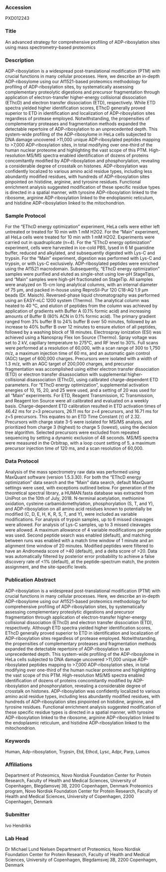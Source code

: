 ### Accession
PXD012243

### Title
An advanced strategy for comprehensive profiling of ADP-ribosylation sites using mass spectrometry-based proteomics

### Description
ADP-ribosylation is a widespread post-translational modification (PTM) with crucial functions in many cellular processes. Here, we describe an in-depth ADP-ribosylome using our Af1521-based proteomics methodology for profiling of ADP-ribosylation sites, by systematically assessing complementary proteolytic digestions and precursor fragmentation through application of electron-transfer higher-energy collisional dissociation (EThcD) and electron transfer dissociation (ETD), respectively. While ETD spectra yielded higher identification scores, EThcD generally proved superior to ETD in identification and localization of ADP-ribosylation sites regardless of protease employed. Notwithstanding, the propensities of complementary proteases and fragmentation methods expanded the detectable repertoire of ADP-ribosylation to an unprecedented depth. This system-wide profiling of the ADP-ribosylome in HeLa cells subjected to DNA damage uncovered >11,000 unique ADP-ribosylated peptides mapping to >7,000 ADP-ribosylation sites, in total modifying over one-third of the human nuclear proteome and highlighting the vast scope of this PTM. High-resolution MS/MS spectra enabled identification of dozens of proteins concomitantly modified by ADP-ribosylation and phosphorylation, revealing a considerable degree of crosstalk on histones. ADP-ribosylation was confidently localized to various amino acid residue types, including less abundantly modified residues, with hundreds of ADP-ribosylation sites pinpointed on histidine, arginine, and tyrosine residues. Functional enrichment analysis suggested modification of these specific residue types is directed in a spatial manner, with tyrosine ADP-ribosylation linked to the ribosome, arginine ADP-ribosylation linked to the endoplasmic reticulum, and histidine ADP-ribosylation linked to the mitochondrion.

### Sample Protocol
For the “EThcD energy optimization” experiment, HeLa cells were either left untreated or treated for 10 min with 1 mM H2O2. For the “Main” experiment, all HeLa cells were treated for 10 min with 1 mM H2O2. Experiments were carried out in quadruplicate (n=4). For the “EThcD energy optimization” experiment, cells were harvested in ice-cold PBS, lysed in 6 M guanidine buffer, reduced and alkylated, and subsequently digested with Lys-C and trypsin. For the “Main” experiment, digestion was performed with Lys-C and trypsin, or with Lys-C exclusively. ADP-ribosylated peptides were enriched using the Af1521 macrodomain. Subsequently, “EThcD energy optimization” samples were purified and eluted as single-shot using low-pH StageTips, and “Main” samples were high-pH fractionated on StageTip. All samples were analyzed on 15-cm long analytical columns, with an internal diameter of 75 μm, and packed in-house using ReproSil-Pur 120 C18-AQ 1.9 µm beads (Dr. Maisch). Reversed-phase liquid chromatography was performed using an EASY-nLC 1200 system (Thermo). The analytical column was heated to 40 °C, and elution of peptides from the column was achieved by application of gradients with Buffer A (0.1% formic acid) and increasing amounts of Buffer B (80% ACN in 0.1% formic acid). The primary gradient ranged from 3% buffer B to 24% buffer B over 50 minutes, followed by an increase to 40% buffer B over 12 minutes to ensure elution of all peptides, followed by a washing block of 18 minutes. Electrospray ionization (ESI) was achieved using a Nanospray Flex Ion Source (Thermo). Spray voltage was set to 2 kV, capillary temperature to 275°C, and RF level to 30%. Full scans were performed at a resolution of 60,000, with a scan range of 300 to 1,750 m/z, a maximum injection time of 60 ms, and an automatic gain control (AGC) target of 600,000 charges. Precursors were isolated with a width of 1.3 m/z, with an AGC target of 200,000 charges, and precursor fragmentation was accomplished using either electron transfer dissociation (ETD) or electron transfer disassociation with supplemental higher-collisional disassociation (EThcD), using calibrated charge-dependent ETD parameters. For “EThcD energy optimization”, supplemental activation energies of 10, 15, 20, and 25 were used, and a setting of 20 was used for all “Main” experiments. For ETD, Reagent Transmission, IC Transmission, and Reagent Ion Source were all calibrated and evaluated on a weekly basis. Charge-dependent ETD calibration resulted in ETD activation times of 46.42 ms for z=3 precursors, 26.11 ms for z=4 precursors, and 16.71 ms for z=5 precursors. This equates to an ETD Time Constant (τ) of 2.32. Precursors with charge state 3-5 were isolated for MS/MS analysis, and prioritized from charge 3 (highest) to charge 5 (lowest), using the decision tree algorithm. Selected precursors were excluded from repeated sequencing by setting a dynamic exclusion of 48 seconds. MS/MS spectra were measured in the Orbitrap, with a loop count setting of 5, a maximum precursor injection time of 120 ms, and a scan resolution of 60,000.

### Data Protocol
Analysis of the mass spectrometry raw data was performed using MaxQuant software (version 1.5.3.30). For both the “EThcD energy optimization” data search and the “Main” data search, default MaxQuant settings were used, with exceptions outlined below. For generation of the theoretical spectral library, a HUMAN.fasta database was extracted from UniProt on the 10th of July, 2018. N-terminal acetylation, methionine oxidation, cysteine carbamidomethylation, phosphorylation (S, T, and Y), and ADP-ribosylation on all amino acid residues known to potentially be modified (C, D, E, H, K, R, S, T, and Y), were included as variable modifications. For analysis of trypsin samples, up to 6 missed cleavages were allowed. For analysis of Lys-C samples, up to 3 missed cleavages were allowed. A maximum allowance of 4 variable modifications per peptide was used. Second peptide search was enabled (default), and matching between runs was enabled with a match time window of 1 minute and an alignment time window of 20 minutes. Modified peptides were filtered to have an Andromeda score of >40 (default), and a delta score of >20. Data was automatically filtered by posterior error probability to achieve a false discovery rate of <1% (default), at the peptide-spectrum match, the protein assignment, and the site-specific levels.

### Publication Abstract
ADP-ribosylation is a widespread post-translational modification (PTM) with crucial functions in many cellular processes. Here, we describe an in-depth ADP-ribosylome using our Af1521-based proteomics methodology for comprehensive profiling of ADP-ribosylation sites, by systematically assessing complementary proteolytic digestions and precursor fragmentation through application of electron-transfer higher-energy collisional dissociation (EThcD) and electron transfer dissociation (ETD), respectively. Although ETD spectra yielded higher identification scores, EThcD generally proved superior to ETD in identification and localization of ADP-ribosylation sites regardless of protease employed. Notwithstanding, the propensities of complementary proteases and fragmentation methods expanded the detectable repertoire of ADP-ribosylation to an unprecedented depth. This system-wide profiling of the ADP-ribosylome in HeLa cells subjected to DNA damage uncovered &gt;11,000 unique ADP-ribosylated peptides mapping to &gt;7,000 ADP-ribosylation sites, in total modifying over one-third of the human nuclear proteome and highlighting the vast scope of this PTM. High-resolution MS/MS spectra enabled identification of dozens of proteins concomitantly modified by ADP-ribosylation and phosphorylation, revealing a considerable degree of crosstalk on histones. ADP-ribosylation was confidently localized to various amino acid residue types, including less abundantly modified residues, with hundreds of ADP-ribosylation sites pinpointed on histidine, arginine, and tyrosine residues. Functional enrichment analysis suggested modification of these specific residue types is directed in a spatial manner, with tyrosine ADP-ribosylation linked to the ribosome, arginine ADP-ribosylation linked to the endoplasmic reticulum, and histidine ADP-ribosylation linked to the mitochondrion.

### Keywords
Human, Adp-ribosylation, Trypsin, Etd, Ethcd, Lysc, Adpr, Parp, Lumos

### Affiliations
Department of Proteomics, Novo Nordisk Foundation Center for Protein Research, Faculty of Health and Medical Sciences, University of Copenhagen, Blegdamsvej 3B, 2200 Copenhagen, Denmark
Proteomics program, Novo Nordisk Foundation Center for Protein Research, Faculty of Health and Medical Sciences, University of Copenhagen, 2200 Copenhagen, Denmark

### Submitter
Ivo Hendriks

### Lab Head
Dr Michael Lund Nielsen
Department of Proteomics, Novo Nordisk Foundation Center for Protein Research, Faculty of Health and Medical Sciences, University of Copenhagen, Blegdamsvej 3B, 2200 Copenhagen, Denmark


